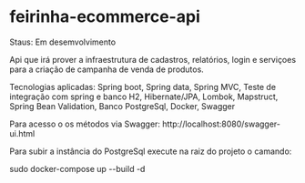 # feirinha-ecommerce-api

Staus: Em desemvolvimento

Api que irá prover a infraestrutura de cadastros, relatórios, login e serviçoes para a criação de campanha de venda de produtos.

Tecnologias aplicadas: Spring boot, Spring data, Spring MVC, Teste de integração com spring e banco H2, Hibernate/JPA, Lombok, Mapstruct, Spring Bean Validation, Banco PostgreSql, Docker, Swagger

Para acesso o os métodos via Swagger: http://localhost:8080/swagger-ui.html

Para subir a instância do PostgreSql execute na raiz do projeto o camando:

sudo docker-compose up --build -d



